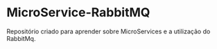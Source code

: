 # MicroService-RabbitMQ

Repositório criado para aprender sobre MicroServices e a utilização do RabbitMq.
